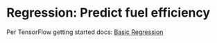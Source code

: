 # Regression: Predict fuel efficiency

Per TensorFlow getting started docs: [Basic Regression](https://www.tensorflow.org/tutorials/keras/basic_regression)
